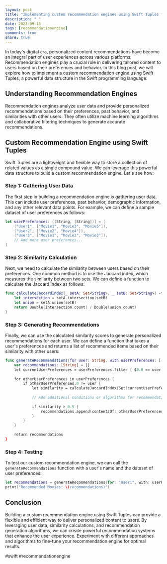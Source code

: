 ```yaml
---
layout: post
title: "Implementing custom recommendation engines using Swift Tuples for personalized content delivery."
description: " "
date: 2023-09-15
tags: [recommendationengine]
comments: true
share: true
---
```


In today's digital era, personalized content recommendations have become an integral part of user experiences across various platforms. Recommendation engines play a crucial role in delivering tailored content to users based on their preferences and behavior. In this blog post, we will explore how to implement a custom recommendation engine using Swift Tuples, a powerful data structure in the Swift programming language.

## Understanding Recommendation Engines

Recommendation engines analyze user data and provide personalized recommendations based on their preferences, past behavior, and similarities with other users. They often utilize machine learning algorithms and collaborative filtering techniques to generate accurate recommendations.

## Custom Recommendation Engine using Swift Tuples

Swift Tuples are a lightweight and flexible way to store a collection of related values as a single compound value. We can leverage this powerful data structure to build a custom recommendation engine. Let's see how:

### Step 1: Gathering User Data

The first step in building a recommendation engine is gathering user data. This can include user preferences, past behavior, demographic information, and any other relevant data points. For example, we can define a sample dataset of user preferences as follows:

```swift
let userPreferences: [(String, [String])] = [
    ("User1", ["Movie1", "Movie3", "Movie5"]),
    ("User2", ["Movie2", "Movie4"]),
    ("User3", ["Movie1", "Movie2", "Movie3"]),
    // Add more user preferences...
]
```

### Step 2: Similarity Calculation

Next, we need to calculate the similarity between users based on their preferences. One common method is to use the Jaccard index, which measures the similarity between two sets. We can define a function to calculate the Jaccard index as follows:

```swift
func calculateJaccardIndex(_ setA: Set<String>, _ setB: Set<String>) -> Double {
    let intersection = setA.intersection(setB)
    let union = setA.union(setB)
    return Double(intersection.count) / Double(union.count)
}
```

### Step 3: Generating Recommendations

Finally, we can use the calculated similarity scores to generate personalized recommendations for each user. We can define a function that takes a user's preferences and returns a list of recommended items based on their similarity with other users:

```swift
func generateRecommendations(for user: String, with userPreferences: [(String, [String])]) -> [String] {
    var recommendations: [String] = []
    let currentUserPreferences = userPreferences.filter { $0.0 == user }.flatMap { $0.1 }
    
    for otherUserPreferences in userPreferences {
        if otherUserPreferences.0 != user {
            let similarity = calculateJaccardIndex(Set(currentUserPreferences), Set(otherUserPreferences.1))
            
            // Add additional conditions or algorithms for recommendation generation if needed
            
            if similarity > 0.5 {
                recommendations.append(contentsOf: otherUserPreferences.1)
            }
        }
    }
    
    return recommendations
}
```

### Step 4: Testing

To test our custom recommendation engine, we can call the `generateRecommendations` function with a user's name and the dataset of user preferences:

```swift
let recommendations = generateRecommendations(for: "User1", with: userPreferences)
print("Recommended Movies: \(recommendations)")
```

## Conclusion

Building a custom recommendation engine using Swift Tuples can provide a flexible and efficient way to deliver personalized content to users. By leveraging user data, similarity calculations, and recommendation generation algorithms, we can create powerful recommendation systems that enhance the user experience. Experiment with different approaches and algorithms to fine-tune your recommendation engine for optimal results.

#swift #recommendationengine
